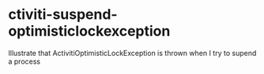 ctiviti-suspend-optimisticlockexception
=======================================

Illustrate that ActivitiOptimisticLockException is thrown when I try to supend a process
